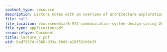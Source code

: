 ```yaml
---
content_type: resource
description: Lecture notes with an overview of architecture exploration in Bluespec?.
file: null
file_location: /coursemedia/6-973-communication-system-design-spring-2006/bad73374d368d33a59d6e28f51cb9e33_lecture_7.pdf
file_type: application/pdf
resourcetype: Document
title: lecture_7.pdf
uid: bad73374-d368-d33a-59d6-e28f51cb9e33
---
```

